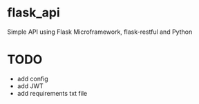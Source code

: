 # flask_api

Simple API using Flask Microframework, flask-restful and Python


# TODO 
- add config
- add JWT
- add requirements txt file
